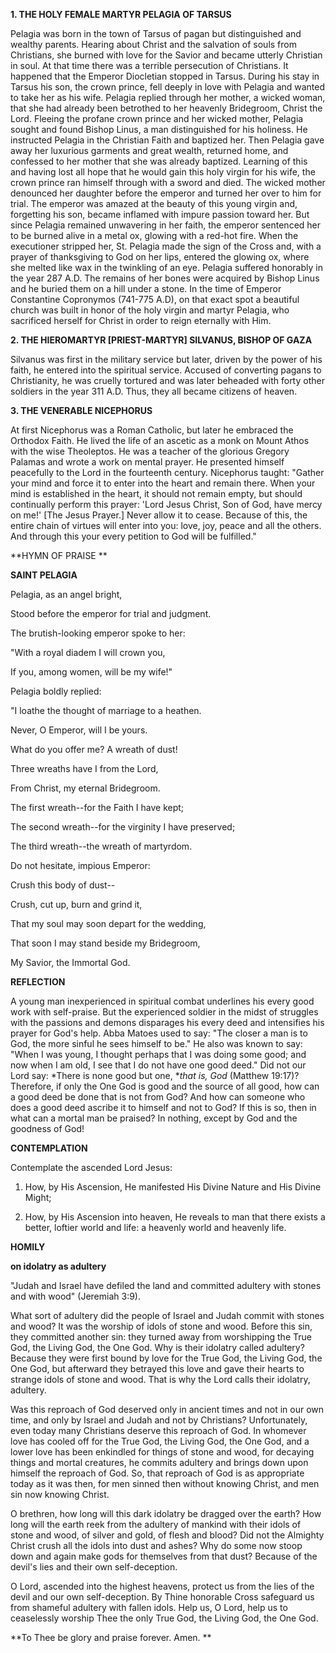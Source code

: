 
**1. THE HOLY FEMALE MARTYR PELAGIA OF TARSUS**

Pelagia was born in the town of Tarsus of pagan but distinguished and wealthy parents. Hearing about Christ and the salvation of souls from Christians, she burned with love for the Savior and became utterly Christian in soul. At that time there was a terrible persecution of Christians. It happened that the Emperor Diocletian stopped in Tarsus. During his stay in Tarsus his son, the crown prince, fell deeply in love with Pelagia and wanted to take her as his wife. Pelagia replied through her mother, a wicked woman, that she had already been betrothed to her heavenly Bridegroom, Christ the Lord. Fleeing the profane crown prince and her wicked mother, Pelagia sought and found Bishop Linus, a man distinguished for his holiness. He instructed Pelagia in the Christian Faith and baptized her. Then Pelagia gave away her luxurious garments and great wealth, returned home, and confessed to her mother that she was already baptized. Learning of this and having lost all hope that he would gain this holy virgin for his wife, the crown prince ran himself through with a sword and died. The wicked mother denounced her daughter before the emperor and turned her over to him for trial. The emperor was amazed at the beauty of this young virgin and, forgetting his son, became inflamed with impure passion toward her. But since Pelagia remained unwavering in her faith, the emperor sentenced her to be burned alive in a metal ox, glowing with a red-hot fire. When the executioner stripped her, St. Pelagia made the sign of the Cross and, with a prayer of thanksgiving to God on her lips, entered the glowing ox, where she melted like wax in the twinkling of an eye. Pelagia suffered honorably in the year 287 A.D. The remains of her bones were acquired by Bishop Linus and he buried them on a hill under a stone. In the time of Emperor Constantine Copronymos (741-775 A.D), on that exact spot a beautiful church was built in honor of the holy virgin and martyr Pelagia, who sacrificed herself for Christ in order to reign eternally with Him.

**2. THE HIEROMARTYR [PRIEST-MARTYR] SILVANUS, BISHOP OF GAZA**

Silvanus was first in the military service but later, driven by the power of his faith, he entered into the spiritual service. Accused of converting pagans to Christianity, he was cruelly tortured and was later beheaded with forty other soldiers in the year 311 A.D. Thus, they all became citizens of heaven.

**3. THE VENERABLE NICEPHORUS**

At first Nicephorus was a Roman Catholic, but later he embraced the Orthodox Faith. He lived the life of an ascetic as a monk on Mount Athos with the wise Theoleptos. He was a teacher of the glorious Gregory Palamas and wrote a work on mental prayer. He presented himself peacefully to the Lord in the fourteenth century. Nicephorus taught: "Gather your mind and force it to enter into the heart and remain there. When your mind is established in the heart, it should not remain empty, but should continually perform this prayer: 'Lord Jesus Christ, Son of God, have mercy on me!' [The Jesus Prayer.] Never allow it to cease. Because of this, the entire chain of virtues will enter into you: love, joy, peace and all the others. And through this your every petition to God will be fulfilled."



**HYMN OF PRAISE
** 

**SAINT PELAGIA**

Pelagia, as an angel bright,

Stood before the emperor for trial and judgment.

The brutish-looking emperor spoke to her:

"With a royal diadem I will crown you,

If you, among women, will be my wife!"

Pelagia boldly replied:

"I loathe the thought of marriage to a heathen.

Never, O Emperor, will I be yours.

What do you offer me? A wreath of dust!

Three wreaths have I from the Lord,

From Christ, my eternal Bridegroom.

The first wreath--for the Faith I have kept;

The second wreath--for the virginity I have preserved;

The third wreath--the wreath of martyrdom.

Do not hesitate, impious Emperor:

Crush this body of dust--

Crush, cut up, burn and grind it,

That my soul may soon depart for the wedding,

That soon I may stand beside my Bridegroom,

My Savior, the Immortal God.


**REFLECTION**

A young man inexperienced in spiritual combat underlines his every good work with self-praise. But the experienced soldier in the midst of struggles with the passions and demons disparages his every deed and intensifies his prayer for God's help. Abba Matoes used to say: "The closer a man is to God, the more sinful he sees himself to be." He also was known to say: "When I was young, I thought perhaps that I was doing some good; and now when I am old, I see that I do not have one good deed." Did not our Lord say: *There is none good but one, **that is, God* (Matthew 19:17)? Therefore, if only the One God is good and the source of all good, how can a good deed be done that is not from God? And how can someone who does a good deed ascribe it to himself and not to God? If this is so, then in what can a mortal man be praised? In nothing, except by God and the goodness of God!

**CONTEMPLATION** 


Contemplate the ascended Lord Jesus:

1.  How, by His Ascension, He manifested His Divine Nature and His Divine Might;

1.  How, by His Ascension into heaven, He reveals to man that there exists a better, loftier world and life: a heavenly world and heavenly life.



**HOMILY**


**on idolatry as adultery**

"Judah and Israel have defiled the land and committed adultery with stones and with wood" (Jeremiah 3:9).

What sort of adultery did the people of Israel and Judah commit with stones and wood? It was the worship of idols of stone and wood. Before this sin, they committed another sin: they turned away from worshipping the True God, the Living God, the One God. Why is their idolatry called adultery? Because they were first bound by love for the True God, the Living God, the One God, but afterward they betrayed this love and gave their hearts to strange idols of stone and wood. That is why the Lord calls their idolatry, adultery.

Was this reproach of God deserved only in ancient times and not in our own time, and only by Israel and Judah and not by Christians? Unfortunately, even today many Christians deserve this reproach of God. In whomever love has cooled off for the True God, the Living God, the One God, and a lower love has been enkindled for things of stone and wood, for decaying things and mortal creatures, he commits adultery and brings down upon himself the reproach of God. So, that reproach of God is as appropriate today as it was then, for men sinned then without knowing Christ, and men sin now knowing Christ.

O brethren, how long will this dark idolatry be dragged over the earth? How long will the earth reek from the adultery of mankind with their idols of stone and wood, of silver and gold, of flesh and blood? Did not the Almighty Christ crush all the idols into dust and ashes? Why do some now stoop down and again make gods for themselves from that dust? Because of the devil's lies and their own self-deception.

O Lord, ascended into the highest heavens, protect us from the lies of the devil and our own self-deception. By Thine honorable Cross safeguard us from shameful adultery with fallen idols. Help us, O Lord, help us to ceaselessly worship Thee the only True God, the Living God, the One God.

**To Thee be glory and praise forever. Amen.
**
